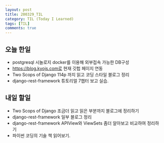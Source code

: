 ```yaml
---
layout: post
title: 200329_TIL
category: TIL (Today I Learned)
tags: [TIL]
comments: true
---
```

<!----------------- 탬플릿
## forEach
### 설명
[MDN]()
### 문법
```javascript

```
### 예시
```javascript

```
------------------->

## 오늘 한일

- postgresql 시놀로지 docker를 이용해 외부접속 가능한 DB구성
- https://blog.kyojs.com로 현재 깃헙 페이지 연동
- Two Scops of Django 114p 까지 읽고 코딩 스타일 블로그 정리
- django-rest-framework 튜토리얼 7챕터 보고 실습.

## 내일 할일

- Two Scops of Django 조금더 읽고 읽은 부분까지 블로그에 정리하기
- django-rest-framework 일부 블로그 정리
- django-rest-framework APIView와 ViewSets 좀더 알아보고 비교하여 정리하기
- 파이썬 코딩의 기술 책 읽어보기.